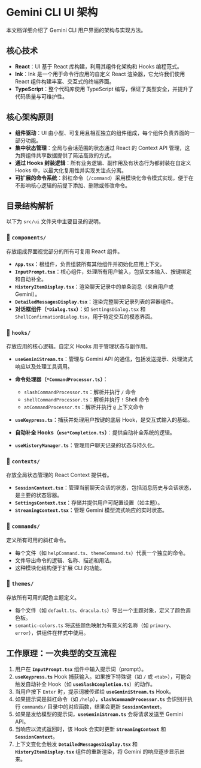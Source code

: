 # Gemini CLI UI 架构

本文档详细介绍了 Gemini CLI 用户界面的架构与实现方法。

## 核心技术

* **React**：UI 基于 React 库构建，利用其组件化架构和 Hooks 编程范式。
* **Ink**：Ink 是一个用于命令行应用的自定义 React 渲染器，它允许我们使用 React 组件构建丰富、交互式的终端界面。
* **TypeScript**：整个代码库使用 TypeScript 编写，保证了类型安全，并提升了代码质量与可维护性。

## 核心架构原则

* **组件驱动**：UI 由小型、可复用且相互独立的组件组成，每个组件负责界面的一部分功能。
* **集中状态管理**：全局与会话范围的状态通过 React 的 Context API 管理，这为跨组件共享数据提供了简洁高效的方式。
* **通过 Hooks 封装逻辑**：所有业务逻辑、副作用及有状态行为都封装在自定义 Hooks 中，以最大化复用性并实现关注点分离。
* **可扩展的命令系统**：斜杠命令（`/command`）采用模块化命令模式实现，便于在不影响核心逻辑的前提下添加、删除或修改命令。

## 目录结构解析

以下为 `src/ui` 文件夹中主要目录的说明。

### 📂 `components/`

存放组成界面视觉部分的所有可复用 React 组件。

* **`App.tsx`**：根组件，负责组装所有其他组件并初始化应用上下文。
* **`InputPrompt.tsx`**：核心组件，处理所有用户输入，包括文本输入、按键绑定和自动补全。
* **`HistoryItemDisplay.tsx`**：渲染聊天记录中的单条消息（来自用户或 Gemini）。
* **`DetailedMessagesDisplay.tsx`**：渲染完整聊天记录列表的容器组件。
* **对话框组件（`*Dialog.tsx`）**：如 `SettingsDialog.tsx` 和 `ShellConfirmationDialog.tsx`，用于特定交互的模态界面。

### 📂 `hooks/`

存放应用的核心逻辑。自定义 Hooks 用于管理状态与副作用。

* **`useGeminiStream.ts`**：管理与 Gemini API 的通信，包括发送提示、处理流式响应以及处理工具调用。
* **命令处理器（`*CommandProcessor.ts`）**：

  * `slashCommandProcessor.ts`：解析并执行 `/` 命令
  * `shellCommandProcessor.ts`：解析并执行 `!` Shell 命令
  * `atCommandProcessor.ts`：解析并执行 `@` 上下文命令
* **`useKeypress.ts`**：捕获并处理用户按键的底层 Hook，是交互式输入的基础。
* **自动补全 Hooks（`use*Completion.ts`）**：提供自动补全系统的逻辑。
* **`useHistoryManager.ts`**：管理用户聊天记录的状态与持久化。

### 📂 `contexts/`

存放全局状态管理的 React Context 提供者。

* **`SessionContext.tsx`**：管理当前聊天会话的状态，包括消息历史与会话状态，是主要的状态容器。
* **`SettingsContext.tsx`**：存储并提供用户可配置设置（如主题）。
* **`StreamingContext.tsx`**：管理 Gemini 模型流式响应的实时状态。

### 📂 `commands/`

定义所有可用的斜杠命令。

* 每个文件（如 `helpCommand.ts`、`themeCommand.ts`）代表一个独立的命令。
* 文件导出命令的逻辑、名称、描述和用法。
* 这种模块化结构便于扩展 CLI 的功能。

### 📂 `themes/`

存放所有可用的配色主题定义。

* 每个文件（如 `default.ts`、`dracula.ts`）导出一个主题对象，定义了颜色调色板。
* `semantic-colors.ts` 将这些颜色映射为有意义的名称（如 `primary`、`error`），供组件在样式中使用。

## 工作原理：一次典型的交互流程

1. 用户在 **`InputPrompt.tsx`** 组件中输入提示词（prompt）。
2. **`useKeypress.ts`** Hook 捕获输入。如果按下特殊键（如 `/` 或 `<tab>`），可能会触发自动补全 Hook（如 **`useSlashCompletion.ts`**）的动作。
3. 当用户按下 `Enter` 时，提示词被传递给 **`useGeminiStream.ts`** Hook。
4. 如果提示词是斜杠命令（如 `/help`），**`slashCommandProcessor.ts`** 会识别并执行 `commands/` 目录中的对应函数，结果会更新 **`SessionContext`**。
5. 如果是发给模型的提示词，**`useGeminiStream.ts`** 会将请求发送至 Gemini API。
6. 当响应以流式返回时，该 Hook 会实时更新 **`StreamingContext`** 和 **`SessionContext`**。
7. 上下文变化会触发 **`DetailedMessagesDisplay.tsx`** 和 **`HistoryItemDisplay.tsx`** 组件的重新渲染，将 Gemini 的响应逐步显示出来。